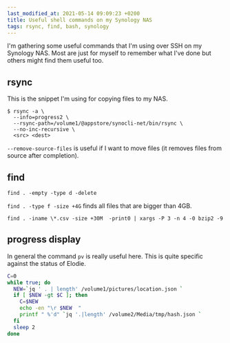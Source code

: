 ```yaml
---
last_modified_at: 2021-05-14 09:09:23 +0200
title: Useful shell commands on my Synology NAS 
tags: rsync, find, bash, synology
---
```


I'm gathering some useful commands that I'm using over SSH on my Synology NAS. Most are just for myself to remember what I've done but others might find them useful too.

## rsync

This is the snippet I'm using for copying files to my NAS.

```console
$ rsync -a \
  --info=progress2 \
  --rsync-path=/volume1/@appstore/synocli-net/bin/rsync \
  --no-inc-recursive \
  <src> <dest>
```

`--remove-source-files` is useful if I want to move files (it removes files from source after completion).

## find

`find . -empty -type d -delete`

`find . -type f -size +4G` finds all files that are bigger than 4GB.

`find . -iname \*.csv -size +30M  -print0 | xargs -P 3 -n 4 -0 bzip2 -9`

## progress display

In general the command `pv` is really useful here. This is quite specific against the status of Elodie.

```bash
C=0
while true; do
  NEW=`jq ' . | length' /volume1/pictures/location.json `
  if [ $NEW -gt $C ]; then
    C=$NEW
    echo -en "\r $NEW  "
    printf " %'d" `jq '.|length' /volume2/Media/tmp/hash.json `
  fi
  sleep 2
done
```
